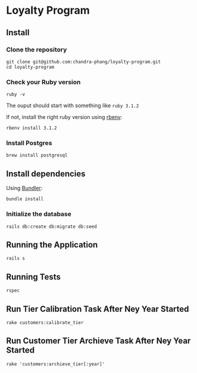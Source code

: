 # Loyalty Program

## Install

### Clone the repository

```shell
git clone git@github.com:chandra-phang/loyalty-program.git
cd loyalty-program
```

### Check your Ruby version

```shell
ruby -v
```

The ouput should start with something like `ruby 3.1.2`

If not, install the right ruby version using [rbenv](https://github.com/rbenv/rbenv):

```shell
rbenv install 3.1.2
```

### Install Postgres

```shell
brew install postgresql
```

## Install dependencies

Using [Bundler](https://github.com/bundler/bundler):

```shell
bundle install
```

### Initialize the database

```shell
rails db:create db:migrate db:seed
```

## Running the Application

```shell
rails s
```

## Running Tests

```shell
rspec
```

## Run Tier Calibration Task After Ney Year Started

```shell
rake customers:calibrate_tier
```

## Run Customer Tier Archieve Task After Ney Year Started

```shell
rake 'customers:archieve_tier[:year]'
```

